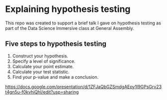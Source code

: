 # Explaining hypothesis testing
This repo was created to support a brief talk I gave on hypothesis testing as part of the Data Science Immersive class at General Assembly.

## Five steps to hypothesis testing

1. Construct your hypothesis.
2. Specify a level of significance.
3. Calculate your point estimate.
4. Calculate your test statistic.
5. Find your p-value and make a conclusion.

https://docs.google.com/presentation/d/1ZFJaQbGZSmdgAEpy1I9GPsGrv23t4gn5u-f0kvhiQhI/edit?usp=sharing

